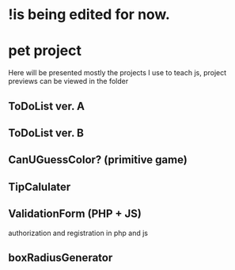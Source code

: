 
# !is being edited for now.




# pet project
Here will be presented mostly the projects I use to teach js, project previews can be viewed in the folder

## ToDoList ver. A
## ToDoList ver. B

## CanUGuessColor? (primitive game)

## TipCalulater 

## ValidationForm (PHP + JS)
authorization and registration in php and js


## boxRadiusGenerator
